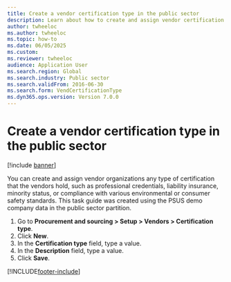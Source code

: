```yaml
--- 
title: Create a vendor certification type in the public sector
description: Learn about how to create and assign vendor certification types in the public sector, including an outline and step-by-step process. 
author: twheeloc
ms.author: twheeloc
ms.topic: how-to
ms.date: 06/05/2025
ms.custom:
ms.reviewer: twheeloc   
audience: Application User
ms.search.region: Global
ms.search.industry: Public sector
ms.search.validFrom: 2016-06-30
ms.search.form: VendCertificationType  
ms.dyn365.ops.version: Version 7.0.0 
---
```


# Create a vendor certification type in the public sector

[!include [banner](../../includes/banner.md)]

You can create and assign vendor organizations any type of certification that the vendors hold, such as professional credentials, liability insurance, minority status, or compliance with various environmental or consumer safety standards. This task guide was created using the PSUS demo company data in the public sector partition.

1. Go to **Procurement and sourcing > Setup > Vendors > Certification type**.
2. Click **New**.
3. In the **Certification type** field, type a value.
4. In the **Description** field, type a value.
5. Click **Save**.



[!INCLUDE[footer-include](../../../includes/footer-banner.md)]
